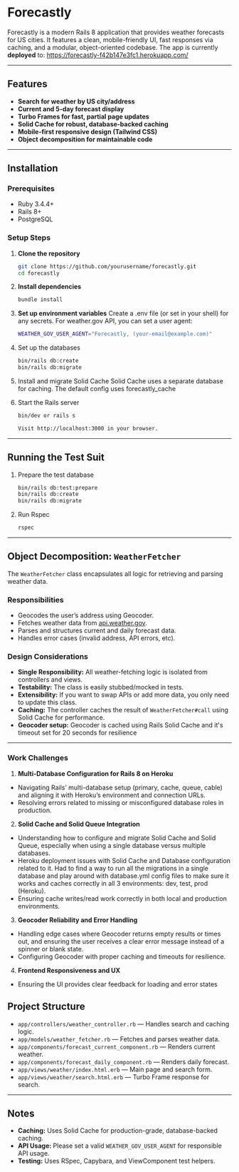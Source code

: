 # Forecastly

Forecastly is a modern Rails 8 application that provides weather forecasts for US cities. It features a clean, mobile-friendly UI, fast responses via caching, and a modular, object-oriented codebase. The app is currently **deployed** to: https://forecastly-f42b147e3fc1.herokuapp.com/

---

## Features

- **Search for weather by US city/address**
- **Current and 5-day forecast display**
- **Turbo Frames for fast, partial page updates**
- **Solid Cache for robust, database-backed caching**
- **Mobile-first responsive design (Tailwind CSS)**
- **Object decomposition for maintainable code**

---

## Installation

### Prerequisites

- Ruby 3.4.4+
- Rails 8+
- PostgreSQL

### Setup Steps

1. **Clone the repository**

   ```sh
   git clone https://github.com/yourusername/forecastly.git
   cd forecastly

2. **Install dependencies**
    ```sh
    bundle install

3. **Set up environment variables**
  Create a .env file (or set in your shell) for any secrets. For weather.gov API, you can set a user agent:
    ```sh
    WEATHER_GOV_USER_AGENT="Forecastly, (your-email@example.com)"

4. Set up the databases
    ```sh
    bin/rails db:create
    bin/rails db:migrate

5. Install and migrate Solid Cache
  Solid Cache uses a separate database for caching. The default config uses forecastly_cache

6. Start the Rails server
    ```sh
    bin/dev or rails s

    Visit http://localhost:3000 in your browser.

  ---
## Running the Test Suit
1. Prepare the test database
    ```sh
    bin/rails db:test:prepare
    bin/rails db:create
    bin/rails db:migrate

2. Run Rspec
    ```sh
    rspec

---

## Object Decomposition: `WeatherFetcher`

The `WeatherFetcher` class encapsulates all logic for retrieving and parsing weather data.

### Responsibilities

* Geocodes the user’s address using Geocoder.
* Fetches weather data from [api.weather.gov](https://api.weather.gov/).
* Parses and structures current and daily forecast data.
* Handles error cases (invalid address, API errors, etc).

### Design Considerations

* **Single Responsibility:** All weather-fetching logic is isolated from controllers and views.
* **Testability:** The class is easily stubbed/mocked in tests.
* **Extensibility:** If you want to swap APIs or add more data, you only need to update this class.
* **Caching:** The controller caches the result of `WeatherFetcher#call` using Solid Cache for performance.
* **Geocoder setup:** Geocoder is cached using Rails Solid Cache and it's timeout set for 20 seconds for resilience

---
### Work Challenges
1. **Multi-Database Configuration for Rails 8 on Heroku**
* Navigating Rails’ multi-database setup (primary, cache, queue, cable) and aligning it with Heroku’s environment and connection URLs.
* Resolving errors related to missing or misconfigured database roles in production.

2. **Solid Cache and Solid Queue Integration**
* Understanding how to configure and migrate Solid Cache and Solid Queue, especially when using a single database versus multiple databases.
* Heroku deployment issues with Solid Cache and Database configuration related to it. Had to find a way to run all the migrations in a single database and play around with database.yml config files to make sure it works and caches correctly in all 3 environments: dev, test, prod (Heroku).
* Ensuring cache writes/read work correctly in both local and production environments.
3. **Geocoder Reliability and Error Handling**
* Handling edge cases where Geocoder returns empty results or times out, and ensuring the user receives a clear error message instead of a spinner or blank state.
* Configuring Geocoder with proper caching and timeouts for resilience.
4. **Frontend Responsiveness and UX**
* Ensuring the UI provides clear feedback for loading and error states

## Project Structure

* `app/controllers/weather_controller.rb` — Handles search and caching logic.
* `app/models/weather_fetcher.rb` — Fetches and parses weather data.
* `app/components/forecast_current_component.rb` — Renders current weather.
* `app/components/forecast_daily_component.rb` — Renders daily forecast.
* `app/views/weather/index.html.erb` — Main page and search form.
* `app/views/weather/search.html.erb` — Turbo Frame response for search.

---

## Notes

* **Caching:** Uses Solid Cache for production-grade, database-backed caching.
* **API Usage:** Please set a valid `WEATHER_GOV_USER_AGENT` for responsible API usage.
* **Testing:** Uses RSpec, Capybara, and ViewComponent test helpers.
